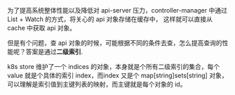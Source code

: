 为了提高系统整体性能以及降低对 api-server 压力，controller-manager 中通过 List + Watch 的方式，将关心的 api 对象存储在缓存中，
这样就可以直接从 cache 中获取 api 对象。

但是有个问题，查 api 对象的时候，可能根据不同的条件去查，怎么提高查询的性能呢？答案是通过**二级索引**.

k8s store 维护了一个 indices 的对象，本身就是个所有二级索引的集合，每个 value 就是个具体的索引 index，而index 又是个 map[string]sets[string]
对象，可以理解是索引值到主键列表的映射，而主键就是每个对象的 id。
